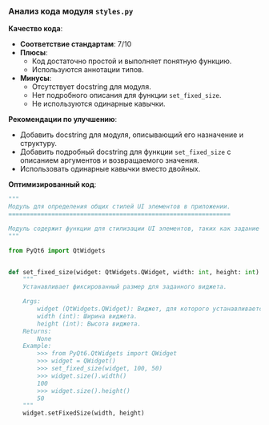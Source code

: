 ### **Анализ кода модуля `styles.py`**

**Качество кода**:
- **Соответствие стандартам**: 7/10
- **Плюсы**:
    - Код достаточно простой и выполняет понятную функцию.
    - Используются аннотации типов.
- **Минусы**:
    - Отсутствует docstring для модуля.
    - Нет подробного описания для функции `set_fixed_size`.
    - Не используются одинарные кавычки.

**Рекомендации по улучшению**:
- Добавить docstring для модуля, описывающий его назначение и структуру.
- Добавить подробный docstring для функции `set_fixed_size` с описанием аргументов и возвращаемого значения.
- Использовать одинарные кавычки вместо двойных.

**Оптимизированный код**:

```python
"""
Модуль для определения общих стилей UI элементов в приложении.
==============================================================

Модуль содержит функции для стилизации UI элементов, таких как задание фиксированного размера.
"""

from PyQt6 import QtWidgets


def set_fixed_size(widget: QtWidgets.QWidget, width: int, height: int) -> None:
    """
    Устанавливает фиксированный размер для заданного виджета.

    Args:
        widget (QtWidgets.QWidget): Виджет, для которого устанавливается размер.
        width (int): Ширина виджета.
        height (int): Высота виджета.
    Returns:
        None
    Example:
        >>> from PyQt6.QtWidgets import QWidget
        >>> widget = QWidget()
        >>> set_fixed_size(widget, 100, 50)
        >>> widget.size().width()
        100
        >>> widget.size().height()
        50
    """
    widget.setFixedSize(width, height)